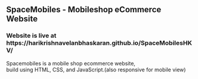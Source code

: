 <h2>SpaceMobiles - Mobileshop eCommerce Website</h2>
<h3>Website is live at https://harikrishnavelanbhaskaran.github.io/SpaceMobilesHKV/</h3>
Spacemobiles is a mobile shop ecommerce website, <br />build using HTML, CSS, and JavaScript.(also responsive for mobile view)
 
